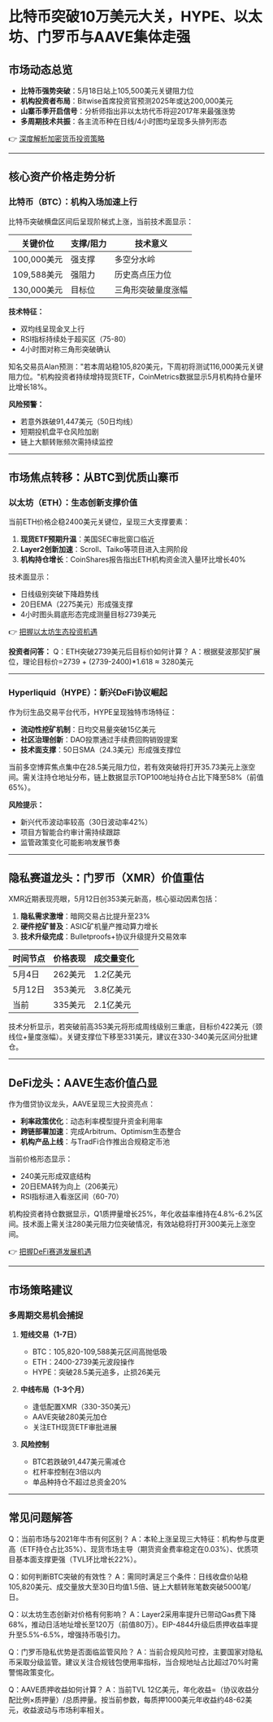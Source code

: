 # 比特币突破10万美元大关，HYPE、以太坊、门罗币与AAVE集体走强

## 市场动态总览

- **比特币强势突破**：5月18日站上105,500美元关键阻力位
- **机构投资者布局**：Bitwise首席投资官预测2025年或达200,000美元
- **山寨币季开启信号**：分析师指出非以太坊代币将迎2017年来最强涨势
- **多周期技术共振**：各主流币种在日线/4小时图均呈现多头排列形态

👉 [深度解析加密货币投资策略](https://bit.ly/okx_welcome)

---

## 核心资产价格走势分析

### 比特币（BTC）：机构入场加速上行

比特币突破横盘区间后呈现阶梯式上涨，当前技术面显示：

| 关键价位 | 支撑/阻力 | 技术意义 |
|---------|----------|---------|
| 100,000美元 | 强支撑 | 多空分水岭 |
| 109,588美元 | 强阻力 | 历史高点压力位 |
| 130,000美元 | 目标位 | 三角形突破量度涨幅 |

**技术特征：**
- 双均线呈现金叉上行
- RSI指标持续处于超买区（75-80）
- 4小时图对称三角形突破确认

知名交易员Alan预测："若本周站稳105,820美元，下周初将测试116,000美元关键阻力位。"机构投资者持续增持现货ETF，CoinMetrics数据显示5月机构持仓量环比增长18%。

**风险预警：**
- 若意外跌破91,447美元（50日均线）
- 短期投机盘平仓风险加剧
- 链上大额转账频次需持续监控

---

## 市场焦点转移：从BTC到优质山寨币

### 以太坊（ETH）：生态创新支撑价值

当前ETH价格企稳2400美元关键位，呈现三大支撑要素：

1. **现货ETF预期升温**：美国SEC审批窗口临近
2. **Layer2创新加速**：Scroll、Taiko等项目进入主网阶段
3. **机构持仓增长**：CoinShares报告指出ETH机构资金流入量环比增长40%

技术面显示：
- 日线级别突破下降趋势线
- 20日EMA（2275美元）形成强支撑
- 4小时图头肩底形态完成测量目标2739美元

👉 [把握以太坊生态投资机遇](https://bit.ly/okx_welcome)

**投资者问答：**
Q：ETH突破2739美元后目标价如何计算？
A：根据斐波那契扩展位，理论目标价=2739 + (2739-2400)*1.618 ≈ 3280美元

---

### Hyperliquid（HYPE）：新兴DeFi协议崛起

作为衍生品交易平台代币，HYPE呈现独特市场特征：

- **流动性挖矿机制**：日均交易量突破15亿美元
- **社区治理创新**：DAO投票通过手续费回购销毁提案
- **技术面支撑**：50日SMA（24.3美元）形成强支撑位

当前多空博弈焦点集中在28.5美元阻力位，若有效突破将打开35.73美元上涨空间。需关注持仓地址分布，链上数据显示TOP100地址持仓占比下降至58%（前值65%）。

**风险提示：**
- 新兴代币波动率较高（30日波动率42%）
- 项目方智能合约审计需持续跟踪
- 监管政策变化可能影响发展节奏

---

## 隐私赛道龙头：门罗币（XMR）价值重估

XMR近期表现亮眼，5月12日创353美元新高，核心驱动因素包括：

1. **隐私需求激增**：暗网交易占比提升至23%
2. **硬件挖矿普及**：ASIC矿机量产推动算力增长
3. **技术升级完成**：Bulletproofs+协议升级提升交易效率

| 时间节点 | 价格表现 | 成交量变化 |
|---------|----------|-----------|
| 5月4日 | 262美元 | 1.2亿美元 |
| 5月12日 | 353美元 | 3.8亿美元 |
| 当前 | 335美元 | 2.1亿美元 |

技术分析显示，若突破前高353美元将形成周线级别三重底，目标价422美元（颈线位+量度涨幅）。关键支撑位下移至331美元，建议在330-340美元区间分批建仓。

---

## DeFi龙头：AAVE生态价值凸显

作为借贷协议龙头，AAVE呈现三大投资亮点：

- **利率政策优化**：动态利率模型提升资金利用率
- **跨链部署加速**：完成Arbitrum、Optimism生态整合
- **机构产品上线**：与TradFi合作推出合规稳定币池

当前价格形态显示：
- 240美元形成双底结构
- 20日EMA转为向上（206美元）
- RSI指标进入看涨区间（60-70）

机构投资者持仓数据显示，Q1质押量增长25%，年化收益率维持在4.8%-6.2%区间。技术面上需关注280美元阻力位突破情况，有效站稳将打开300美元上涨空间。

👉 [把握DeFi赛道发展机遇](https://bit.ly/okx_welcome)

---

## 市场策略建议

### 多周期交易机会捕捉

1. **短线交易（1-7日）**
   - BTC：105,820-109,588美元区间高抛低吸
   - ETH：2400-2739美元波段操作
   - HYPE：突破28.5美元追多，止损26美元

2. **中线布局（1-3个月）**
   - 逢低配置XMR（330-350美元）
   - AAVE突破280美元加仓
   - 关注ETH现货ETF审批进展

3. **风险控制**
   - BTC若跌破91,447美元需减仓
   - 杠杆率控制在3倍以内
   - 单品种持仓不超过总资金20%

---

## 常见问题解答

Q：当前市场与2021年牛市有何区别？
A：本轮上涨呈现三大特征：机构参与度更高（ETF持仓占比35%）、现货市场主导（期货资金费率稳定在0.03%）、优质项目基本面支撑更强（TVL环比增长22%）。

Q：如何判断BTC突破的有效性？
A：需同时满足三个条件：日线收盘价站稳105,820美元、成交量放大至30日均值1.5倍、链上大额转账笔数突破5000笔/日。

Q：以太坊生态创新对价格有何影响？
A：Layer2采用率提升已带动Gas费下降68%，推动日活地址增长至120万（前值80万）。EIP-4844升级后质押收益率提升至5.5%-6.5%，增强持币吸引力。

Q：门罗币隐私优势是否面临监管风险？
A：当前合规风险可控，主要国家对隐私币采取分级监管。建议关注合规钱包使用率指标，当合规地址占比超过70%时需警惕政策变化。

Q：AAVE质押收益如何计算？
A：当前TVL 12亿美元，年化收益=（协议收益分配比例×质押量）/总质押量。按当前参数，每质押1000美元年收益约48-62美元，收益波动与市场利率相关。